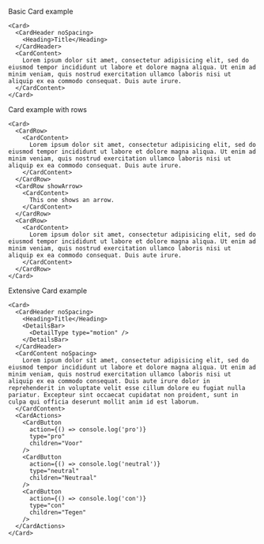 Basic Card example

    <Card>
      <CardHeader noSpacing>
        <Heading>Title</Heading>
      </CardHeader>
      <CardContent>
        Lorem ipsum dolor sit amet, consectetur adipisicing elit, sed do eiusmod tempor incididunt ut labore et dolore magna aliqua. Ut enim ad minim veniam, quis nostrud exercitation ullamco laboris nisi ut aliquip ex ea commodo consequat. Duis aute irure.
      </CardContent>
    </Card>

Card example with rows

    <Card>
      <CardRow>
        <CardContent>
          Lorem ipsum dolor sit amet, consectetur adipisicing elit, sed do eiusmod tempor incididunt ut labore et dolore magna aliqua. Ut enim ad minim veniam, quis nostrud exercitation ullamco laboris nisi ut aliquip ex ea commodo consequat. Duis aute irure.
        </CardContent>
      </CardRow>
      <CardRow showArrow>
        <CardContent>
          This one shows an arrow.
        </CardContent>
      </CardRow>
      <CardRow>
        <CardContent>
          Lorem ipsum dolor sit amet, consectetur adipisicing elit, sed do eiusmod tempor incididunt ut labore et dolore magna aliqua. Ut enim ad minim veniam, quis nostrud exercitation ullamco laboris nisi ut aliquip ex ea commodo consequat. Duis aute irure.
        </CardContent>
      </CardRow>
    </Card>

Extensive Card example

    <Card>
      <CardHeader noSpacing>
        <Heading>Title</Heading>
        <DetailsBar>
          <DetailType type="motion" />
        </DetailsBar>
      </CardHeader>
      <CardContent noSpacing>
        Lorem ipsum dolor sit amet, consectetur adipisicing elit, sed do eiusmod tempor incididunt ut labore et dolore magna aliqua. Ut enim ad minim veniam, quis nostrud exercitation ullamco laboris nisi ut aliquip ex ea commodo consequat. Duis aute irure dolor in reprehenderit in voluptate velit esse cillum dolore eu fugiat nulla pariatur. Excepteur sint occaecat cupidatat non proident, sunt in culpa qui officia deserunt mollit anim id est laborum.
      </CardContent>
      <CardActions>
        <CardButton
          action={() => console.log('pro')}
          type="pro"
          children="Voor"
        />
        <CardButton
          action={() => console.log('neutral')}
          type="neutral"
          children="Neutraal"
        />
        <CardButton
          action={() => console.log('con')}
          type="con"
          children="Tegen"
        />
      </CardActions>
    </Card>
